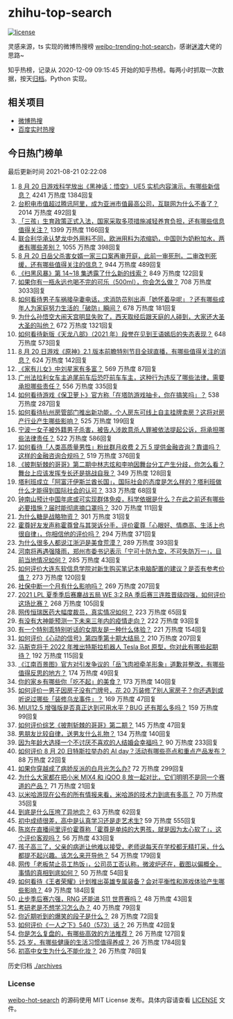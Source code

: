 # zhihu-top-search

[![license](https://img.shields.io/github/license/Arrackisarookie/zhihu-top-search)](https://github.com/Arrackisarookie/zhihu-top-search/blob/master/LICENSE)

灵感来源，ts 实现的微博热搜榜 [weibo-trending-hot-search](https://github.com/justjavac/weibo-trending-hot-search)，感谢[迷渡](https://github.com/justjavac)大佬的思路~

知乎热榜，记录从 2020-12-09 09:15:45 开始的知乎热榜。每两小时抓取一次数据，按天[归档](./archives)。Python 实现。

## 相关项目
+ [微博热搜](https://github.com/Arrackisarookie/weibo-hot-search)
+ [百度实时热搜](https://github.com/Arrackisarookie/baidu-hot-search)

## 今日热门榜单

<!-- Rank Begin -->

最后更新时间 2021-08-21 02:22:08

1. [8 月 20 日游戏科学放出《黑神话：悟空》 UE5 实机内容演示，有哪些新信息？](https://www.zhihu.com/question/481112589) 4241 万热度 1384回复
1. [台积电市值超过腾讯阿里，成为亚洲市值最高公司，互联网为什么不香了？](https://www.zhihu.com/question/481131723) 2014 万热度 492回复
1. [「三孩」生育政策正式入法，国家采取多项措施减轻养育负担，还有哪些信息值得关注？](https://www.zhihu.com/question/481108926) 1399 万热度 1166回复
1. [联合利华承认梦龙中外用料不同，欧洲用料为浓缩奶，中国则为奶粉加水，两者有哪些差别？](https://www.zhihu.com/question/481091385) 1055 万热度 398回复
1. [8 月 20 日岳父杀害女婿一家三口案再审开庭，此前一审死刑，二审改判死缓，还有哪些值得关注的信息？](https://www.zhihu.com/question/481086692) 944 万热度 489回复
1. [《扫黑风暴》第 14~18 集透露了什么新的线索？](https://www.zhihu.com/question/481048120) 849 万热度 122回复
1. [如果你有一瓶永远也喝不完的可乐（500ml），你会怎么做？](https://www.zhihu.com/question/370130220) 708 万热度 3033回复
1. [如何看待男子车祸接孕妻电话，求消防员别出声「她怀着孕呢」？还有哪些成年人为家庭努力生活的「破防」瞬间？](https://www.zhihu.com/question/480890763) 678 万热度 181回复
1. [为什么孙悟空大闹天宫明显失败了，西天取经后跟天庭的人碰到，大家还大圣大圣的叫他？](https://www.zhihu.com/question/356018121) 672 万热度 1321回复
1. [如何看待新版《天龙八部》（2021 年）段誉在见到王语嫣后的失态表现？](https://www.zhihu.com/question/480726606) 648 万热度 573回复
1. [8 月 20 日游戏《原神》2.1 版本前瞻特别节目全球直播，有哪些值得关注的消息？](https://www.zhihu.com/question/481234357) 624 万热度 142回复
1. [《家有儿女》中刘星家有多富？](https://www.zhihu.com/question/280686956) 569 万热度 87回复
1. [广州法拉利女车主追尾前车后恐吓前车车主，这种行为违反了哪些法律，需要承担哪些责任？](https://www.zhihu.com/question/481030758) 556 万热度 335回复
1. [如何看待游戏《保卫萝卜》官方称「在塔防游戏抽卡，你在搞笑吗」？](https://www.zhihu.com/question/480111004) 538 万热度 287回复
1. [如何看待杭州房管部门推出新功能，个人房东可线上自主挂牌卖房？这将对房产行业产生哪些影响？](https://www.zhihu.com/question/480822915) 525 万热度 199回复
1. [宁波一女子被外籍男子杀害，被告人涉故意杀人罪被依法提起公诉，将承担哪些法律责任？](https://www.zhihu.com/question/481154899) 522 万热度 586回复
1. [如何看待「人类高质量男性」粉丝群月收费 2 万 5 提供金融咨询？靠谱吗？这样的金融咨询合规吗？](https://www.zhihu.com/question/480984317) 519 万热度 376回复
1. [《披荆斩棘的哥哥》第二期中林志炫和李响因舞台分工产生分歧，你怎么看？舞台上应该发挥专长还是挑战自我？](https://www.zhihu.com/question/481163505) 349 万热度 128回复
1. [塔利班成立「阿富汗伊斯兰酋长国」，国际社会的态度是怎么样的？塔利班做什么才能得到国际社会的认可？](https://www.zhihu.com/question/480152992) 333 万热度 68回复
1. [钟南山预计中国年底或可实现群体免疫，科学依据是什么？在此之前还有哪些必要措施？届时能彻底摘口罩吗？](https://www.zhihu.com/question/481200144) 320 万热度 111回复
1. [为什么糖是战略物资？](https://www.zhihu.com/question/50053883) 301 万热度 31回复
1. [霍尊好友发声称霍尊曾与其哭诉分手，评价霍尊「心眼好、情商高、生活上也很自律」，你相信他的评价吗？](https://www.zhihu.com/question/481150245) 294 万热度 371回复
1. [为什么很多人都说江浙沪是美食荒漠？](https://www.zhihu.com/question/456755817) 289 万热度 393回复
1. [河南将再遇强降雨，郑州市委书记表示「宁可十防九空，不可失防万一」，目前当地情况如何？](https://www.zhihu.com/question/480902272) 285 万热度 43回复
1. [如何评价大连东软信息学院对新生购买笔记本电脑配置的建议？是否有参考价值？](https://www.zhihu.com/question/481021993) 273 万热度 120回复
1. [社保中断一个月有什么影响吗？](https://www.zhihu.com/question/304891093) 269 万热度 207回复
1. [2021 LPL 夏季季后赛鏖战五局 WE 3:2 RA 季后赛三连胜晋级四强，如何评价这场比赛？](https://www.zhihu.com/question/481214223) 268 万热度 105回复
1. [网传恒瑞医药大幅度裁员，真实情况如何？](https://www.zhihu.com/question/479573620) 223 万热度 65回复
1. [有没有大神能预测一下未来三年内的疫情走向？](https://www.zhihu.com/question/478933195) 222 万热度 93回复
1. [有一个特别乖特别听话的女朋友是一种什么体验？](https://www.zhihu.com/question/38244646) 221 万热度 154回复
1. [如何评价《心动的信号》第四季第十期大结局？](https://www.zhihu.com/question/481253993) 210 万热度 207回复
1. [马斯克将于 2022 年推出特斯拉机器人 Tesla Bot 原型，你对此有哪些起期待？](https://www.zhihu.com/question/481142519) 192 万热度 115回复
1. [《江南百景图》官方对引发争议的「岳飞肉袒牵羊形象」道歉并整改，有哪些值得反思的地方？](https://www.zhihu.com/question/481247878) 174 万热度 49回复
1. [你的家乡有哪些你「吃不起」的美食？](https://www.zhihu.com/question/480324573) 173 万热度 140回复
1. [如何评价一男子因房子没有门牌号，花 20 万装修了别人家房子？你还遇到或听说过哪些「装修乌龙事件」？](https://www.zhihu.com/question/478369888) 169 万热度 47回复
1. [MIUI12.5 增强版是否真正达到可用水平？BUG 还有那么多吗？](https://www.zhihu.com/question/480869195) 159 万热度 99回复
1. [如何评价综艺《披荆斩棘的哥哥》第二期？](https://www.zhihu.com/question/481130898) 145 万热度 47回复
1. [男朋友比较自律，送男友什么礼物？](https://www.zhihu.com/question/56318740) 134 万热度 140回复
1. [因为年龄大选择一个不讨厌不喜欢的人结婚会幸福吗？](https://www.zhihu.com/question/476761274) 90 万热度 233回复
1. [如何评价 8 月 20 日特斯拉举办的 AI day？活动有哪些亮点和重点产品发布？](https://www.zhihu.com/question/481132976) 88 万热度 22回复
1. [如果你穿越成了病娇反派的白月光怎么办?](https://www.zhihu.com/question/407609343) 72 万热度 299回复
1. [为什么大家都在把小米 MIX4 和 iQOO 8 放一起对比，它们明明不是同一个赛道的产品？](https://www.zhihu.com/question/480712241) 71 万热度 21回复
1. [以米哈游现在公布的所有情报来看，米哈游的技术力到底有多高？](https://www.zhihu.com/question/472681007) 70 万热度 35回复
1. [到底是什么压垮了异地恋？](https://www.zhihu.com/question/479681398) 63 万热度 62回复
1. [初中成绩很差，高中是认真学习还是走艺术生?](https://www.zhihu.com/question/475016281) 59 万热度 555回复
1. [陈岚在直播间里评价霍尊称「霍尊是单纯的大男孩，就是因为太心软了」，这个评价客观吗？](https://www.zhihu.com/question/480950001) 56 万热度 433回复
1. [孩子高三了，父亲的病逝让他难以接受，老师说每天在学校都无精打采，什么都提不起兴趣。该怎么来开导他？](https://www.zhihu.com/question/478793873) 54 万热度 179回复
1. [网传「老板禁止员工热饭」，公司员工否认称，微波炉还在，截图以偏概全，事情的真相到底如何？](https://www.zhihu.com/question/480938046) 50 万热度 54回复
1. [如何看待《王者荣耀》计划推出英雄专属装备？会对平衡性和游戏体验产生哪些影响？](https://www.zhihu.com/question/480725650) 49 万热度 184回复
1. [止步季后赛六强，RNG 还能进 S11 世界赛吗？](https://www.zhihu.com/question/481053756) 48 万热度 43回复
1. [考研老是不想学习怎么办？](https://www.zhihu.com/question/468176197) 40 万热度 79回复
1. [你近期听到的爆笑的段子是什么？](https://www.zhihu.com/question/476560453) 28 万热度 72回复
1. [如何评价《一人之下》540（573）话？](https://www.zhihu.com/question/480983061) 26 万热度 42回复
1. [你是怎么复盘的，有哪些高效的方法推荐？](https://www.zhihu.com/question/406224720) 26 万热度 127回复
1. [25 岁，有哪些健康的生活习惯值得养成？](https://www.zhihu.com/question/296374184) 26 万热度 1784回复
1. [初高中女生为什么不能化妆？](https://www.zhihu.com/question/480537470) 26 万热度 78回复
<!-- Rank End -->

历史归档 [./archives](./archives)

### License

[weibo-hot-search](https://github.com/Arrackisarookie/zhihu-top-search) 的源码使用 MIT License 发布。具体内容请查看 [LICENSE](./LICENSE) 文件。
